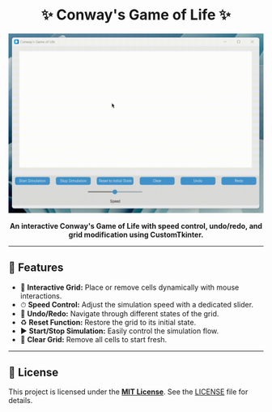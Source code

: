 <h1 align="center">✨ Conway's Game of Life ✨</h1>

![](https://github.com/rayanio/Conway-Game-of-Life/blob/main/Conway-Game-of-Life-demo.gif)

<p align="center"><strong>An interactive Conway's Game of Life with speed control, undo/redo, and grid modification using CustomTkinter.</strong></p>

---

<h2>🌟 Features</h2>
<ul>
    <li>🔳 <strong>Interactive Grid:</strong> Place or remove cells dynamically with mouse interactions.</li>
    <li>⏱ <strong>Speed Control:</strong> Adjust the simulation speed with a dedicated slider.</li>
    <li>🔄 <strong>Undo/Redo:</strong> Navigate through different states of the grid.</li>
    <li>♻️ <strong>Reset Function:</strong> Restore the grid to its initial state.</li>
    <li>▶️ <strong>Start/Stop Simulation:</strong> Easily control the simulation flow.</li>
    <li>🧹 <strong>Clear Grid:</strong> Remove all cells to start fresh.</li>
</ul>

---

<h2>📄 License</h2>
<p>This project is licensed under the <a href="LICENSE" target="_blank"><strong>MIT License</strong></a>. See the <a href="LICENSE">LICENSE</a> file for details.</p>
